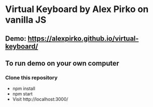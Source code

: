 # Virtual Keyboard by Alex Pirko on vanilla JS

## Demo: https://alexpirko.github.io/virtual-keyboard/

## To run demo on your own computer
### Clone this repository
- npm install
- npm start
- Visit http://localhost:3000/
